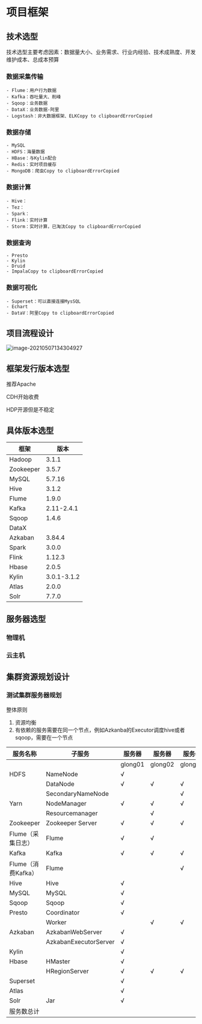 # 项目框架

## 技术选型

技术选型主要考虑因素：数据量大小、业务需求、行业内经验、技术成熟度、开发维护成本、总成本预算

### 数据采集传输

```
- Flume：用户行为数据
- Kafka：吞吐量大、削峰
- Sqoop：业务数据
- DataX：业务数据-阿里
- Logstash：非大数据框架、ELKCopy to clipboardErrorCopied
```

### 数据存储

```
- MySQL
- HDFS：海量数据
- HBase：与Kylin配合
- Redis：实时项目缓存
- MongoDB：爬虫Copy to clipboardErrorCopied
```

### 数据计算

```
- Hive：
- Tez：
- Spark：
- Flink：实时计算
- Storm：实时计算，已淘汰Copy to clipboardErrorCopied
```

### 数据查询

```
- Presto
- Kylin
- Druid
- ImpalaCopy to clipboardErrorCopied
```

### 数据可视化

```
- Superset：可以直接连接MysSQL
- Echart
- DataV：阿里Copy to clipboardErrorCopied
```

## 项目流程设计

![image-20210507134304927](https://glong1997.github.io/XiYun-Notes/%E5%A4%A7%E6%95%B0%E6%8D%AE/%E6%95%B0%E4%BB%93/images/image-20210507134304927.png)

## 框架发行版本选型

推荐Apache

CDH开始收费

HDP开源但是不稳定

## 具体版本选型

| 框架      | 版本        |
| --------- | ----------- |
| Hadoop    | 3.1.1       |
| Zookeeper | 3.5.7       |
| MySQL     | 5.7.16      |
| Hive      | 3.1.2       |
| Flume     | 1.9.0       |
| Kafka     | 2.11-2.4.1  |
| Sqoop     | 1.4.6       |
| DataX     |             |
| Azkaban   | 3.84.4      |
| Spark     | 3.0.0       |
| Flink     | 1.12.3      |
| Hbase     | 2.0.5       |
| Kylin     | 3.0.1-3.1.2 |
| Atlas     | 2.0.0       |
| Solr      | 7.7.0       |

## 服务器选型

### 物理机

### 云主机

## 集群资源规划设计

### 测试集群服务器规划

整体原则

1. 资源均衡
2. 有依赖的服务需要在同一个节点，例如Azkanba的Executor调度hive或者sqoop，需要在一个节点

 

| 服务名称           | 子服务                | 服务器  | 服务器  | 服务器  |
| ------------------ | --------------------- | ------- | ------- | ------- |
|                    |                       | glong01 | glong02 | glong03 |
| HDFS               | NameNode              | √       |         |         |
|                    | DataNode              | √       | √       | √       |
|                    | SecondaryNameNode     |         |         | √       |
| Yarn               | NodeManager           | √       | √       | √       |
|                    | Resourcemanager       |         | √       |         |
| Zookeeper          | Zookeeper Server      | √       | √       | √       |
| Flume（采集日志）  | Flume                 | √       | √       |         |
| Kafka              | Kafka                 | √       | √       | √       |
| Flume（消费Kafka） | Flume                 |         |         | √       |
| Hive               | Hive                  | √       |         |         |
| MySQL              | MySQL                 | √       |         |         |
| Sqoop              | Sqoop                 | √       |         |         |
| Presto             | Coordinator           | √       |         |         |
|                    | Worker                |         | √       | √       |
| Azkaban            | AzkabanWebServer      | √       |         |         |
|                    | AzkabanExecutorServer | √       |         |         |
| Kylin              |                       | √       |         |         |
| Hbase              | HMaster               | √       |         |         |
|                    | HRegionServer         | √       | √       | √       |
| Superset           |                       | √       |         |         |
| Atlas              |                       | √       |         |         |
| Solr               | Jar                   | √       |         |         |
| 服务数总计         |                       |         |         |         |